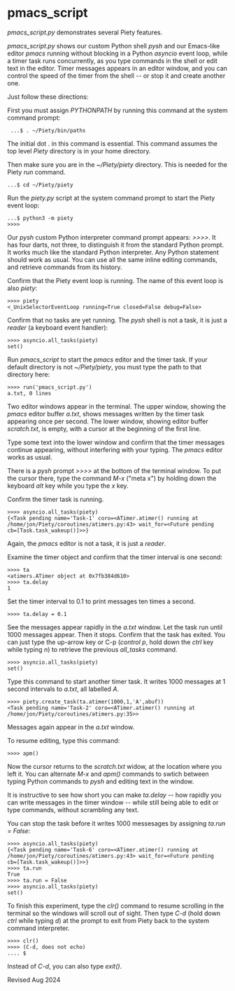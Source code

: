 
pmacs_script
============

*pmacs_script.py* demonstrates several Piety features.

*pmacs_script.py* shows our   custom Python shell *pysh* and our Emacs-like
editor *pmacs* running without  blocking in a Python *asyncio* event loop,
while a timer task runs concurrently, as you  type commands in the shell
or edit text in the editor.  Timer messages appears in an editor window, and you
can control the speed of the timer from the shell -- or stop it and
create another one.

Just follow these directions:

First you must assign *PYTHONPATH* by running this command at the system 
command prompt:

     ...$ . ~/Piety/bin/paths

The initial dot . in this command is essential.  This command assumes 
the top level *Piety* directory is in your home directory.

Then make sure you are in the *~/Piety/piety* directory.  This is needed
for the Piety *run* command.

    ...$ cd ~/Piety/piety

Run the *piety.py* script at the system command prompt to start the
Piety event loop:

    ...$ python3 -m piety
    >>>>

Our *pysh* custom Python interpreter command prompt appears: *>>>>*.  It has
four darts, not three, to distinguish it from the standard Python prompt. It
works much like the standard Python interpreter.  Any Python statement should
work as usual.  You can use all the same inline editing commands, and retrieve
commands from its history.

Confirm that the Piety event loop is running.  The name of this event loop is also
*piety*:

    >>>> piety
    <_UnixSelectorEventLoop running=True closed=False debug=False>    

Confirm that no tasks are yet running.  The *pysh* shell is not a task, it is
just a *reader* (a keyboard event handler):

    >>>> asyncio.all_tasks(piety)
    set()

Run *pmacs_script* to start the *pmacs* editor and the timer task.   If your
default directory is not *~/Piety/piety*, you must type the path to that
directory here: 

    >>>> run('pmacs_script.py')
    a.txt, 0 lines

Two editor windows appear in the terminal.  The upper window, showing  the
*pmacs* editor buffer *a.txt*, shows messages written by the timer task
appearing once per second.  The lower window, showing editor buffer
*scratch.txt*, is empty, with a cursor at the beginning of the first line.

Type some text into the lower window and confirm that the timer messages continue
appearing, without interfering with your typing.   The *pmacs* editor works as 
usual.

There is a *pysh* prompt *>>>>* at the bottom of the terminal window.  To 
put the cursor there, type the command *M-x* ("meta x") by holding down the
keyboard *alt* key while you type the *x* key.  

Confirm the timer task is running.

    >>>> asyncio.all_tasks(piety)
    {<Task pending name='Task-1' coro=<ATimer.atimer() running at
    /home/jon/Piety/coroutines/atimers.py:43> wait_for=<Future pending
    cb=[Task.task_wakeup()]>>}

Again, the *pmacs* editor is not a task, it is just a *reader*.

Examine the timer object and confirm that the timer interval is one second:

    >>>> ta
    <atimers.ATimer object at 0x7fb384d610>
    >>>> ta.delay
    1

Set the timer interval to 0.1 to print messages ten times a second.

    >>>> ta.delay = 0.1

See the messages appear rapidly in the *a.txt* window.   Let the task
run until 1000 messages appear.  Then it stops.  Confirm that the task
has exited.  You can just type the up-arrow key or C-p (*control p*, hold
down the *ctrl* key while typing *n*) to retrieve the previous *all_tasks* command.

    >>>> asyncio.all_tasks(piety)
    set()

Type this command to start another timer task.  It writes 1000 messages at
1 second intervals to *a.txt*, all labelled *A*.

    >>>> piety.create_task(ta.atimer(1000,1,'A',abuf))
    <Task pending name='Task-2' coro=<ATimer.atimer() running at
    /home/jon/Piety/coroutines/atimers.py:35>>

Messages again appear in the *a.txt* window.

To resume editing, type this command:

    >>>> apm()

Now the cursor returns to the *scratch.txt* widow, at the location  where you
left it.  You can  alternate *M-x*  and *apm()* commands to swtich between
typing Python commands to *pysh* and editing text in the window.

It is instructive to see how short you can make *ta.delay* -- how rapidly you 
can write messages in the timer window -- while still being able to edit
or type commands, without scrambling any text.

You can stop the task before it writes 1000 messesages by assigning
*ta.run = False*:
 
    >>>> asyncio.all_tasks(piety)
    {<Task pending name='Task-6' coro=<ATimer.atimer() running at
    /home/jon/Piety/coroutines/atimers.py:43> wait_for=<Future pending
    cb=[Task.task_wakeup()]>>}
    >>>> ta.run
    True
    >>>> ta.run = False
    >>>> asyncio.all_tasks(piety)
    set()

To finish this experiment, type the *clr()* command to resume scrolling in
the terminal so the windows will scroll out of sight.   Then type *C-d* (hold
down *ctrl* while typing *d*) at the prompt to exit from Piety back to the
system command interpreter.

    >>>> clr()
    >>>> (C-d, does not echo)
    .... $

Instead of *C-d*, you can also type *exit()*.

Revised Aug 2024
 
